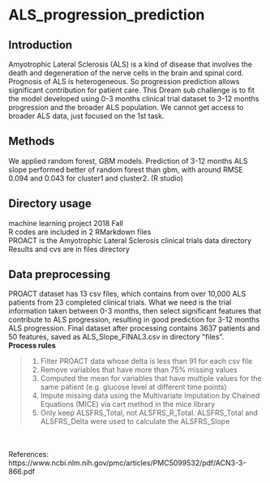 # ALS_progression_prediction
## Introduction
Amyotrophic Lateral Sclerosis (ALS) is a kind of disease that involves the death and degeneration of the nerve cells in the brain and spinal cord. Prognosis of ALS is heterogeneous. So progression prediction allows significant contribution for patient care. This Dream sub challenge is to fit the model developed using 0-3 months clinical trial dataset to 3-12 months progression and the broader ALS population. We cannot get access to broader ALS data, just focused on the 1st task.
<br>
## Methods
We applied random forest, GBM models. Prediction of 3-12 months ALS slope performed better of random forest than gbm, with around RMSE 0.094 and 0.043 for cluster1 and cluster2. (R studio)
<br>
## Directory usage
machine learning project 2018 Fall
<br>
R codes are included in 2 RMarkdown files
<br>
PROACT is the  Amyotrophic Lateral Sclerosis clinical trials data directory
<br>
Results and cvs are in files directory
<br>
## Data preprocessing
PROACT dataset has 13 csv files, which contains from over 10,000 ALS patients from 23 completed clinical trials. What we need is the trial information taken between 0-3 months, then select significant features that contribute to ALS progression, resulting in good prediction for 3-12 months ALS progression. Final dataset after processing contains 3637 patients and 50 features, saved as ALS_Slope_FINAL3.csv in directory "files".
<br>
**Process rules**
>1. Filter PROACT data whose delta is less than 91 for each csv file
>2. Remove variables that have more than 75% missing values
>3. Computed the mean for variables that have multiple values for the same patient (e.g. glucose level at different time points)
>4. Impute missing data using the Multivariate Imputation by Chained Equations (MICE) via cart method in the mice library
>5. Only keep ALSFRS_Total, not ALSFRS_R_Total. ALSFRS_Total and ALSFRS_Delta were used to calculate the ALSFRS_Slope
<br>
<br>
References:
https://www.ncbi.nlm.nih.gov/pmc/articles/PMC5099532/pdf/ACN3-3-866.pdf
